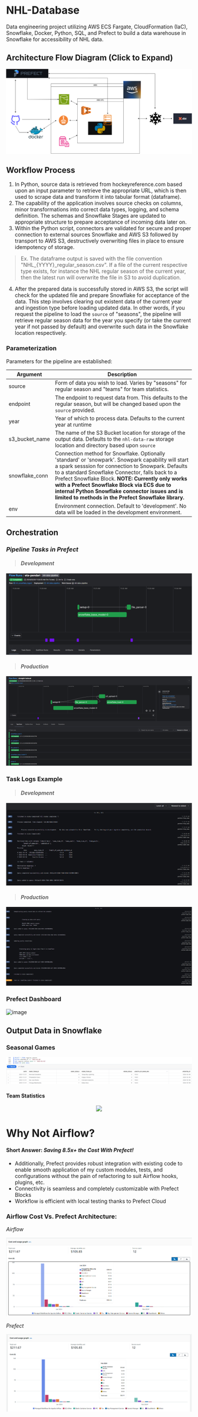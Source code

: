 # NHL-Database
Data engineering project utilizing AWS ECS Fargate, CloudFormation (IaC), Snowflake, Docker, Python, SQL, and Prefect to build a data warehouse in Snowflake for accessibility of NHL data. 

## Architecture Flow Diagram (Click to Expand)
<p align="center">
  <img src="images/NHL Pipeline Diagram.drawio.png" />
</p>

## Workflow Process
1. In Python, source data is retrieved from hockeyreference.com based upon an input parameter to retrieve the appropriate URL, which is then used to scrape data and transform it into tabular format (dataframe).
2. The capability of the application involves source checks on columns, minor transformations into correct data types, logging, and schema definition. The schemas and Snowflake Stages are updated to appropriate structure to prepare acceptance of incoming data later on.
3. Within the Python script, connectors are validated for secure and proper connection to external sources Snowflake and AWS S3 followed by transport to AWS S3, destructively overwriting files in place to ensure idempotency of storage. 
  > Ex. The dataframe output is saved with the file convention "NHL_{YYYY}_regular_season.csv". If a file of the current respective type exists, for instance the NHL regular season of the current year, then the latest run will overwrite the file in S3 to avoid duplication.
4. After the prepared data is successfully stored in AWS S3, the script will check for the updated file and prepare Snowflake for acceptance of the data. This step involves clearing out existent data of the current year and ingestion type before loading updated data. In other words, if you request the pipeline to load the `source` of "seasons", the pipeline will retrieve regular season data for the year you specify (or take the current year if not passed by default) and overwrite such data in the Snowflake location respectively.

### Parameterization

Parameters for the pipeline are established:

| Argument | Description |
| -------- | ----------- |
| source   | Form of data you wish to load. Varies by "seasons" for regular season and "teams" for team statistics. |
| endpoint | The endpoint to request data from. This defaults to the regular season, but will be changed based upon the `source` provided. | 
| year | Year of which to process data. Defaults to the current year at runtime |
| s3_bucket_name | The name of the S3 Bucket location for storage of the output data. Defaults to the `nhl-data-raw` storage location and directory based upon `source` | 
| snowflake_conn | Connection method for Snowflake. Optionally 'standard' or 'snowpark'. Snowpark capability will start a spark sesssion for connection to Snowpark. Defaults to a standard Snowflake Connector, falls back to a Prefect Snowflake Block. **NOTE: Currently only works with a Prefect Snowflake Block via ECS due to internal Python Snowflake connector issues and is limited to methods in the Prefect Snowflake library.** |
| env | Environment connection. Default to 'development'. No data will be loaded in the development environment. |


## Orchestration
### _Pipeline Tasks in Prefect_
> #### _Development_
 <p align="center">
  <img src="/images/prefectdev.png" />
 </p>

> #### _Production_
<p align="center">
  <img src="/images/task_runs.png" />
</p>

### Task Logs Example
> #### _Development_
<p align="center">
  <img src="/images/prefectdevlogs.png" />
</p>
 
> #### _Production_
<p align="center">
  <img src="/images/prefect_logging.png" />
</p>

### Prefect Dashboard

![image](https://github.com/RyanSchraeder/NHL-Database/assets/30241666/00f739ae-cb1f-4c70-9b35-2b3c71e7d288)


## Output Data in Snowflake 

### Seasonal Games
<p align="center">
  <img src="/images/snowflake_regular_season.png" />
</p>

#### Team Statistics
<p align="center">
  <img src="/images/" />
</p>

# Why Not Airflow? 

#### Short Answer: *Saving 8.5x+ the Cost With Prefect!*
- Additionally, Prefect provides robust integration with existing code to enable smooth application of my custom modules, tests, and configurations without the pain of refactoring to suit Airflow hooks, plugins, etc. 
- Connectivity is seamless and completely customizable with Prefect Blocks
- Workflow is efficient with local testing thanks to Prefect Cloud


### Airflow Cost Vs. Prefect Architecture:

_Airflow_

<p align="center">
  <img src="/images/with_airflow.png" />
</p>

_Prefect_

<p align="center">
  <img src="/images/no_airflow.png" />
</p>
